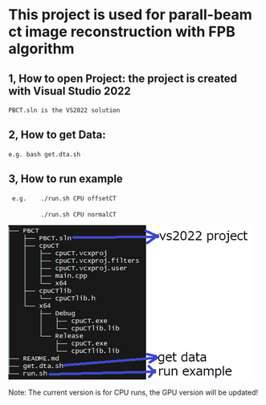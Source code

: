 # This project is used for parall-beam ct image reconstruction with FPB algorithm

## 1, How to open Project:  the project is created with Visual Studio 2022

    PBCT.sln is the VS2022 solution 

## 2, How to get Data: 

    e.g. bash get.dta.sh

## 3, How to run example

     e.g.    ./run.sh CPU offsetCT
     
             ./run.sh CPU normalCT
			 

![project illustration ](./doc/images/project.png)
			 
			 
			 
Note:  The current version is for CPU runs, the GPU version will be updated!
